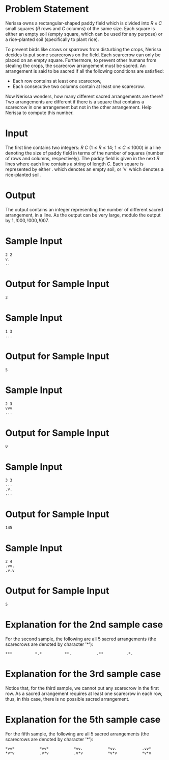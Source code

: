 # Problem Statement

Nerissa owns a rectangular-shaped paddy field which is divided into $R \times C$ small squares ($R$ rows and $C$ columns) of the same size. Each square is either an empty soil (empty square, which can be used for any purpose) or a rice-planted soil (specifically to plant rice).

To prevent birds like crows or sparrows from disturbing the crops, Nerissa decides to put some scarecrows on the field. Each scarecrow can only be placed on an empty square. Furthermore, to prevent other humans from stealing the crops, the scarecrow arrangement must be sacred. An arrangement is said to be sacred if all the following conditions are satisfied:

- Each row contains at least one scarecrow,
- Each consecutive two columns contain at least one scarecrow.

Now Nerissa wonders, how many different sacred arrangements are there? Two arrangements are different if there is a square that contains a scarecrow in one arrangement but not in the other arrangement. Help Nerissa to compute this number.

# Input

The first line contains two integers: $R \ C \ (1 \le R \le 14;\ 1 \le C \le 1000)$ in a line denoting the size of paddy field in terms of the number of squares (number of rows and columns, respectively).
The paddy field is given in the next $R$ lines where each line contains a string of length $C$.
Each square is represented by either . which denotes an empty soil, or 'v' which denotes a rice-planted soil.

# Output

The output contains an integer representing the number of different sacred arrangement, in a line.
As the output can be very large, modulo the output by $1,!000,!000,!007$.

# Sample Input
```
2 2
v.
..
```
# Output for Sample Input
```
3
```
# Sample Input
```
1 3
...
```
# Output for Sample Input
```
5
```
# Sample Input
```
2 3
vvv
...
```
# Output for Sample Input
```
0
```
# Sample Input
```
3 3
...
.v.
...
```
# Output for Sample Input
```
145
```
# Sample Input
```
2 4
.vv.
.v.v
```
# Output for Sample Input
```
5
```
# Explanation for the 2nd sample case

For the second sample, the following are all 5 sacred arrangements (the scarecrows are denoted by character '*'):
```
***          *.*          **.           .**          .*.
```
# Explanation for the 3rd sample case

Notice that, for the third sample, we cannot put any scarecrow in the first row. As a sacred arrangement requires at least one scarecrow in each row, thus, in this case, there is no possible sacred arrangement.

# Explanation for the 5th sample case

For the fifth sample, the following are all 5 sacred arrangements (the scarecrows are denoted by character '*'):
```
*vv*           *vv*           *vv.           *vv.           .vv*
*v*v           .v*v           .v*v           *v*v           *v*v
```